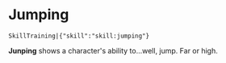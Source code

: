 # Jumping

`SkillTraining|{"skill":"skill:jumping"}`

**Junping** shows a character's ability to...well, jump. Far or high.
